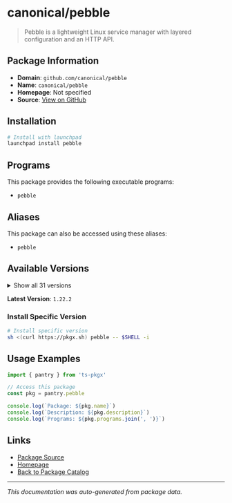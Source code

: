 # canonical/pebble

> Pebble is a lightweight Linux service manager with layered configuration and an HTTP API.

## Package Information

- **Domain**: `github.com/canonical/pebble`
- **Name**: `canonical/pebble`
- **Homepage**: Not specified
- **Source**: [View on GitHub](https://github.com/pkgxdev/pantry/tree/main/projects/github.com/canonical/pebble/package.yml)

## Installation

```bash
# Install with launchpad
launchpad install pebble
```

## Programs

This package provides the following executable programs:

- `pebble`

## Aliases

This package can also be accessed using these aliases:

- `pebble`

## Available Versions

<details>
<summary>Show all 31 versions</summary>

- `1.22.2`, `1.22.1`, `1.22.0`, `1.21.0`, `1.20.0`
- `1.19.2`, `1.19.1`, `1.19.0`, `1.18.0`, `1.17.0`
- `1.16.0`, `1.15.0`, `1.14.1`, `1.14.0`, `1.13.0`
- `1.12.0`, `1.11.0`, `1.10.2`, `1.10.1`, `1.10.0`
- `1.9.1`, `1.9.0`, `1.8.0`, `1.7.4`, `1.7.3`
- `1.7.2`, `1.7.1`, `1.7.0`, `1.4.2`, `1.4.1`
- `1.1.1`

</details>

**Latest Version**: `1.22.2`

### Install Specific Version

```bash
# Install specific version
sh <(curl https://pkgx.sh) pebble -- $SHELL -i
```

## Usage Examples

```typescript
import { pantry } from 'ts-pkgx'

// Access this package
const pkg = pantry.pebble

console.log(`Package: ${pkg.name}`)
console.log(`Description: ${pkg.description}`)
console.log(`Programs: ${pkg.programs.join(', ')}`)
```

## Links

- [Package Source](https://github.com/pkgxdev/pantry/tree/main/projects/github.com/canonical/pebble/package.yml)
- [Homepage](#)
- [Back to Package Catalog](../package-catalog.md)

---

*This documentation was auto-generated from package data.*
